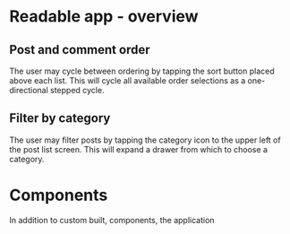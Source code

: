 # Readable app - overview

## Post and comment order
The user may cycle between ordering by tapping the sort button placed above each list. This will cycle all available order selections as a one-directional stepped cycle.

## Filter by category
The user may filter posts by tapping the category icon to the upper left of the post list screen. This will expand a drawer from which to choose a category.

# Components
In addition to custom built, components, the application
